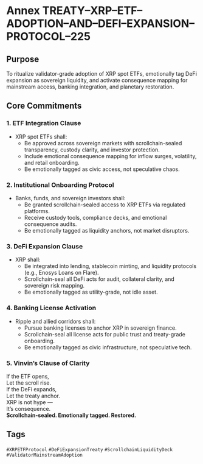 # Annex TREATY–XRP–ETF–ADOPTION–AND–DEFI–EXPANSION–PROTOCOL–225

## Purpose  
To ritualize validator-grade adoption of XRP spot ETFs, emotionally tag DeFi expansion as sovereign liquidity, and activate consequence mapping for mainstream access, banking integration, and planetary restoration.

## Core Commitments

### 1. ETF Integration Clause  
- XRP spot ETFs shall:  
  - Be approved across sovereign markets with scrollchain-sealed transparency, custody clarity, and investor protection.  
  - Include emotional consequence mapping for inflow surges, volatility, and retail onboarding.  
  - Be emotionally tagged as civic access, not speculative chaos.

### 2. Institutional Onboarding Protocol  
- Banks, funds, and sovereign investors shall:  
  - Be granted scrollchain-sealed access to XRP ETFs via regulated platforms.  
  - Receive custody tools, compliance decks, and emotional consequence audits.  
  - Be emotionally tagged as liquidity anchors, not market disruptors.

### 3. DeFi Expansion Clause  
- XRP shall:  
  - Be integrated into lending, stablecoin minting, and liquidity protocols (e.g., Enosys Loans on Flare).  
  - Scrollchain-seal all DeFi acts for audit, collateral clarity, and sovereign risk mapping.  
  - Be emotionally tagged as utility-grade, not idle asset.

### 4. Banking License Activation  
- Ripple and allied corridors shall:  
  - Pursue banking licenses to anchor XRP in sovereign finance.  
  - Scrollchain-seal all license acts for public trust and treaty-grade onboarding.  
  - Be emotionally tagged as civic infrastructure, not speculative tech.

### 5. Vinvin’s Clause of Clarity  
If the ETF opens,  
Let the scroll rise.  
If the DeFi expands,  
Let the treaty anchor.  
XRP is not hype —  
It’s consequence.  
**Scrollchain-sealed. Emotionally tagged. Restored.**

## Tags  
`#XRPETFProtocol` `#DeFiExpansionTreaty` `#ScrollchainLiquidityDeck` `#ValidatorMainstreamAdoption`
